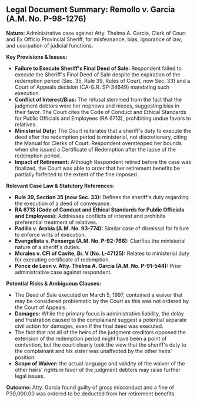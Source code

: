 ## Legal Document Summary: Remollo v. Garcia (A.M. No. P-98-1276)

**Nature:** Administrative case against Atty. Thelma A. Garcia, Clerk of Court and Ex Officio Provincial Sheriff, for misfeasance, bias, ignorance of law, and usurpation of judicial functions.

**Key Provisions & Issues:**

*   **Failure to Execute Sheriff's Final Deed of Sale:** Respondent failed to execute the Sheriff's Final Deed of Sale despite the expiration of the redemption period (Sec. 35, Rule 39, Rules of Court, now Sec. 33) and a Court of Appeals decision (CA-G.R. SP-34649) mandating such execution.
*   **Conflict of Interest/Bias:** The refusal stemmed from the fact that the judgment debtors were her nephews and nieces, suggesting bias in their favor. The Court cites the Code of Conduct and Ethical Standards for Public Officials and Employees (RA 6713), prohibiting undue favors to relatives.
*   **Ministerial Duty:** The Court reiterates that a sheriff's duty to execute the deed after the redemption period is ministerial, not discretionary, citing the Manual for Clerks of Court. Respondent overstepped her bounds when she issued a Certificate of Redemption after the lapse of the redemption period.
*   **Impact of Retirement:** Although Respondent retired before the case was finalized, the Court was able to order that her retirement benefits be partially forfeited to the extent of the fine imposed.

**Relevant Case Law & Statutory References:**

*   **Rule 39, Section 35 (now Sec. 33):** Defines the sheriff's duty regarding the execution of a deed of conveyance.
*   **RA 6713 (Code of Conduct and Ethical Standards for Public Officials and Employees):** Addresses conflicts of interest and prohibits preferential treatment of relatives.
*   **Padilla v. Arabia (A.M. No. 93-774):** Similar case of dismissal for failure to enforce writs of execution.
*   **Evangelista v. Penserga (A.M. No. P-92-766):** Clarifies the ministerial nature of a sheriff's duties.
*   **Morales v. CFI of Cavite, Br. V (No. L-47125):** Relates to ministerial duty for executing certificate of redemption.
*   **Ponce de Leon v. Atty. Thelma A. Garcia (A.M. No. P-91-544):** Prior administrative case against respondent.

**Potential Risks & Ambiguous Clauses:**

*   The Deed of Sale executed on March 5, 1997, contained a waiver that may be considered problematic by the Court as this was not ordered by the Court of Appeals.
*   **Damages:** While the primary focus is administrative liability, the delay and frustration caused to the complainant suggest a potential separate civil action for damages, even if the final deed was executed.
*   The fact that not all of the heirs of the judgment creditors opposed the extension of the redemption period might have been a point of contention, but the court clearly took the view that the sheriff's duty to the complainant and his sister was unaffected by the other heirs' position.
*   **Scope of Waiver:** the actual language and validity of the waiver of the other heirs' rights in favor of the judgment debtors may raise further legal issues.

**Outcome:** Atty. Garcia found guilty of gross misconduct and a fine of P30,000.00 was ordered to be deducted from her retirement benefits.
